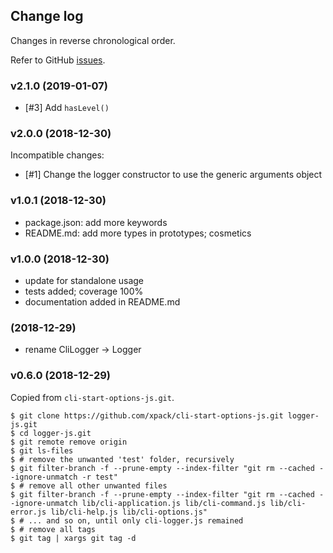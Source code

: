 ## Change log

Changes in reverse chronological order.

Refer to GitHub [issues](https://github.com/xpack/cli-start-options-js/issues).

### v2.1.0 (2019-01-07)

- [#3] Add `hasLevel()`

### v2.0.0 (2018-12-30)

Incompatible changes:

- [#1] Change the logger constructor to use the generic arguments object
    
### v1.0.1 (2018-12-30)

- package.json: add more keywords
- README.md: add more types in prototypes; cosmetics

### v1.0.0 (2018-12-30)

- update for standalone usage
- tests added; coverage 100%
- documentation added in README.md
  
### (2018-12-29)

- rename CliLogger -> Logger

### v0.6.0 (2018-12-29)

Copied from `cli-start-options-js.git`.

```console
$ git clone https://github.com/xpack/cli-start-options-js.git logger-js.git
$ cd logger-js.git
$ git remote remove origin
$ git ls-files
$ # remove the unwanted 'test' folder, recursively
$ git filter-branch -f --prune-empty --index-filter "git rm --cached --ignore-unmatch -r test"
$ # remove all other unwanted files
$ git filter-branch -f --prune-empty --index-filter "git rm --cached --ignore-unmatch lib/cli-application.js lib/cli-command.js lib/cli-error.js lib/cli-help.js lib/cli-options.js"
$ # ... and so on, until only cli-logger.js remained
$ # remove all tags
$ git tag | xargs git tag -d
```
